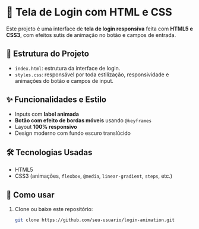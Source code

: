 # 🔐 Tela de Login com HTML e CSS

Este projeto é uma interface de **tela de login responsiva** feita com **HTML5 e CSS3**, com efeitos sutis de animação no botão e campos de entrada.

## 📁 Estrutura do Projeto

- `index.html`: estrutura da interface de login.
- `styles.css`: responsável por toda estilização, responsividade e animações do botão e campos de input.

## ✨ Funcionalidades e Estilo

- Inputs com **label animada**
- **Botão com efeito de bordas móveis** usando `@keyframes`
- Layout **100% responsivo**
- Design moderno com fundo escuro translúcido

## 🛠️ Tecnologias Usadas

- HTML5
- CSS3 (animações, `flexbox`, `@media`, `linear-gradient`, `steps`, etc.)

## 🚀 Como usar

1. Clone ou baixe este repositório:
   ```bash
   git clone https://github.com/seu-usuario/login-animation.git
